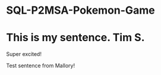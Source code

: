 # SQL-P2MSA-Pokemon-Game

# This is my sentence. Tim S.


Super excited!











Test sentence from Mallory!

